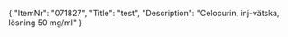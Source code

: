 {
  "ItemNr": "071827",
  "Title": "test",
  "Description": "Celocurin, inj-vätska, lösning 50 mg/ml"
}
